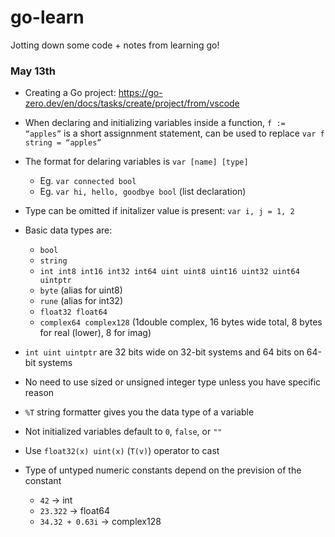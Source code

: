 # go-learn
Jotting down some code + notes from learning go!

### May 13th
- Creating a Go project: https://go-zero.dev/en/docs/tasks/create/project/from/vscode
- When declaring and initializing variables inside a function, `f := “apples”` is a short assignnment statement, can be used to replace `var f string = “apples”`
- The format for delaring variables is `var [name] [type]`

    - Eg. `var connected bool`
    - Eg. `var hi, hello, goodbye bool` (list declaration)

- Type can be omitted if initalizer value is present: `var i, j = 1, 2`
- Basic data types are: 

    - `bool`
    - `string`
    - `int int8 int16 int32 int64 uint uint8 uint16 uint32 uint64 uintptr`
    - `byte` (alias for uint8)
    - `rune` (alias for int32)
    - `float32 float64`
    - `complex64 complex128` (1double complex, 16 bytes wide total, 8 bytes for real (lower), 8 for imag)

- `int uint uintptr` are 32 bits wide on 32-bit systems and 64 bits on 64-bit systems
- No need to use sized or unsigned integer type unless you have specific reason 
- `%T` string formatter gives you the data type of a variable
- Not initialized variables default to `0`, `false`, or `""`
- Use `float32(x) uint(x)` (`T(v)`) operator to cast 
- Type of untyped numeric constants depend on the prevision of the constant

    - `42` -> int
    - `23.322` -> float64
    - `34.32 + 0.63i` -> complex128




